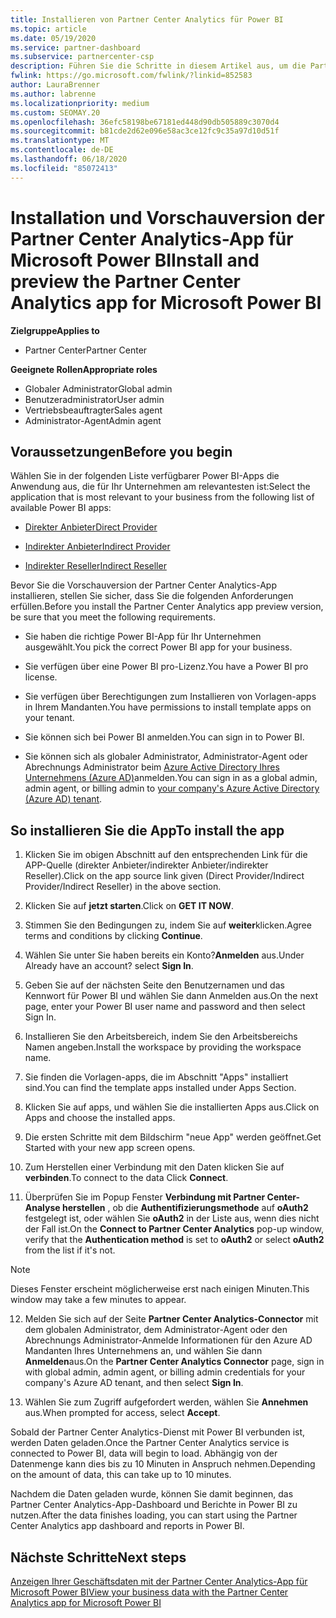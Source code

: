 ```yaml
---
title: Installieren von Partner Center Analytics für Power BI
ms.topic: article
ms.date: 05/19/2020
ms.service: partner-dashboard
ms.subservice: partnercenter-csp
description: Führen Sie die Schritte in diesem Artikel aus, um die Partner Center Analytics-APP für Power BI (für direkte Partner in CSP) zu installieren und in der Vorschau anzuzeigen.
fwlink: https://go.microsoft.com/fwlink/?linkid=852583
author: LauraBrenner
ms.author: labrenne
ms.localizationpriority: medium
ms.custom: SEOMAY.20
ms.openlocfilehash: 36efc58198be67181ed448d90db505889c3070d4
ms.sourcegitcommit: b81cde2d62e096e58ac3ce12fc9c35a97d10d51f
ms.translationtype: MT
ms.contentlocale: de-DE
ms.lasthandoff: 06/18/2020
ms.locfileid: "85072413"
---
```

# <a name="install-and-preview-the-partner-center-analytics-app-for-microsoft-power-bi"></a><span data-ttu-id="18c62-103">Installation und Vorschauversion der Partner Center Analytics-App für Microsoft Power BI</span><span class="sxs-lookup"><span data-stu-id="18c62-103">Install and preview the Partner Center Analytics app for Microsoft Power BI</span></span>

<span data-ttu-id="18c62-104">**Zielgruppe**</span><span class="sxs-lookup"><span data-stu-id="18c62-104">**Applies to**</span></span>

- <span data-ttu-id="18c62-105">Partner Center</span><span class="sxs-lookup"><span data-stu-id="18c62-105">Partner Center</span></span>

<span data-ttu-id="18c62-106">**Geeignete Rollen**</span><span class="sxs-lookup"><span data-stu-id="18c62-106">**Appropriate roles**</span></span>
-   <span data-ttu-id="18c62-107">Globaler Administrator</span><span class="sxs-lookup"><span data-stu-id="18c62-107">Global admin</span></span>
-   <span data-ttu-id="18c62-108">Benutzeradministrator</span><span class="sxs-lookup"><span data-stu-id="18c62-108">User admin</span></span>
-   <span data-ttu-id="18c62-109">Vertriebsbeauftragter</span><span class="sxs-lookup"><span data-stu-id="18c62-109">Sales agent</span></span>
-   <span data-ttu-id="18c62-110">Administrator-Agent</span><span class="sxs-lookup"><span data-stu-id="18c62-110">Admin agent</span></span>

## <a name="before-you-begin"></a><span data-ttu-id="18c62-111">Voraussetzungen</span><span class="sxs-lookup"><span data-stu-id="18c62-111">Before you begin</span></span>

<span data-ttu-id="18c62-112">Wählen Sie in der folgenden Liste verfügbarer Power BI-Apps die Anwendung aus, die für Ihr Unternehmen am relevantesten ist:</span><span class="sxs-lookup"><span data-stu-id="18c62-112">Select the application that is most relevant to your business from the following list of available Power BI apps:</span></span>
- [<span data-ttu-id="18c62-113">Direkter Anbieter</span><span class="sxs-lookup"><span data-stu-id="18c62-113">Direct Provider</span></span>](https://appsource.microsoft.com/en-us/product/power-bi/partnercenteranalytics.direct_provider_partner_analytics)

- [<span data-ttu-id="18c62-114">Indirekter Anbieter</span><span class="sxs-lookup"><span data-stu-id="18c62-114">Indirect Provider</span></span>](https://appsource.microsoft.com/en-us/product/power-bi/partnercenteranalytics.indirect_provider_partner_analytics)

- [<span data-ttu-id="18c62-115">Indirekter Reseller</span><span class="sxs-lookup"><span data-stu-id="18c62-115">Indirect Reseller</span></span>](https://appsource.microsoft.com/en-us/product/power-bi/partnercenteranalytics.indirect_reseller_partner_analytics)

<span data-ttu-id="18c62-116">Bevor Sie die Vorschauversion der Partner Center Analytics-App installieren, stellen Sie sicher, dass Sie die folgenden Anforderungen erfüllen.</span><span class="sxs-lookup"><span data-stu-id="18c62-116">Before you install the Partner Center Analytics app preview version, be sure that you meet the following requirements.</span></span>

- <span data-ttu-id="18c62-117">Sie haben die richtige Power BI-App für Ihr Unternehmen ausgewählt.</span><span class="sxs-lookup"><span data-stu-id="18c62-117">You pick the correct Power BI app for your business.</span></span>

- <span data-ttu-id="18c62-118">Sie verfügen über eine Power BI pro-Lizenz.</span><span class="sxs-lookup"><span data-stu-id="18c62-118">You have a Power BI pro license.</span></span>

- <span data-ttu-id="18c62-119">Sie verfügen über Berechtigungen zum Installieren von Vorlagen-apps in Ihrem Mandanten.</span><span class="sxs-lookup"><span data-stu-id="18c62-119">You have permissions to install template apps on your tenant.</span></span>

- <span data-ttu-id="18c62-120">Sie können sich bei Power BI anmelden.</span><span class="sxs-lookup"><span data-stu-id="18c62-120">You can sign in to Power BI.</span></span>

- <span data-ttu-id="18c62-121">Sie können sich als globaler Administrator, Administrator-Agent oder Abrechnungs Administrator beim [Azure Active Directory Ihres Unternehmens (Azure AD)](azure-active-directory-tenants-and-partner-center.md)anmelden.</span><span class="sxs-lookup"><span data-stu-id="18c62-121">You can sign in as a global admin, admin agent, or billing admin to [your company's Azure Active Directory (Azure AD) tenant](azure-active-directory-tenants-and-partner-center.md).</span></span>

## <a name="to-install-the-app"></a><span data-ttu-id="18c62-122">So installieren Sie die App</span><span class="sxs-lookup"><span data-stu-id="18c62-122">To install the app</span></span>

1. <span data-ttu-id="18c62-123">Klicken Sie im obigen Abschnitt auf den entsprechenden Link für die APP-Quelle (direkter Anbieter/indirekter Anbieter/indirekter Reseller).</span><span class="sxs-lookup"><span data-stu-id="18c62-123">Click on the app source link given (Direct Provider/Indirect Provider/Indirect Reseller) in the above section.</span></span>

2. <span data-ttu-id="18c62-124">Klicken Sie auf **jetzt starten**.</span><span class="sxs-lookup"><span data-stu-id="18c62-124">Click on **GET IT NOW**.</span></span> 

3. <span data-ttu-id="18c62-125">Stimmen Sie den Bedingungen zu, indem Sie auf **weiter**klicken.</span><span class="sxs-lookup"><span data-stu-id="18c62-125">Agree terms and conditions by clicking **Continue**.</span></span>

4. <span data-ttu-id="18c62-126">Wählen Sie unter Sie haben bereits ein Konto?**Anmelden** aus.</span><span class="sxs-lookup"><span data-stu-id="18c62-126">Under Already have an account? select **Sign In**.</span></span>

5. <span data-ttu-id="18c62-127">Geben Sie auf der nächsten Seite den Benutzernamen und das Kennwort für Power BI und wählen Sie dann Anmelden aus.</span><span class="sxs-lookup"><span data-stu-id="18c62-127">On the next page, enter your Power BI user name and password and then select Sign In.</span></span>

6. <span data-ttu-id="18c62-128">Installieren Sie den Arbeitsbereich, indem Sie den Arbeitsbereichs Namen angeben.</span><span class="sxs-lookup"><span data-stu-id="18c62-128">Install the workspace by providing the workspace name.</span></span>

7. <span data-ttu-id="18c62-129">Sie finden die Vorlagen-apps, die im Abschnitt "Apps" installiert sind.</span><span class="sxs-lookup"><span data-stu-id="18c62-129">You can find the template apps installed under Apps Section.</span></span>

8. <span data-ttu-id="18c62-130">Klicken Sie auf apps, und wählen Sie die installierten Apps aus.</span><span class="sxs-lookup"><span data-stu-id="18c62-130">Click on Apps and choose the installed apps.</span></span>

9. <span data-ttu-id="18c62-131">Die ersten Schritte mit dem Bildschirm "neue App" werden geöffnet.</span><span class="sxs-lookup"><span data-stu-id="18c62-131">Get Started with your new app screen opens.</span></span>

10. <span data-ttu-id="18c62-132">Zum Herstellen einer Verbindung mit den Daten klicken Sie auf **verbinden**.</span><span class="sxs-lookup"><span data-stu-id="18c62-132">To connect to the data Click **Connect**.</span></span>

11. <span data-ttu-id="18c62-133">Überprüfen Sie im Popup Fenster **Verbindung mit Partner Center-Analyse herstellen** , ob die **Authentifizierungsmethode** auf **oAuth2** festgelegt ist, oder wählen Sie **oAuth2** in der Liste aus, wenn dies nicht der Fall ist.</span><span class="sxs-lookup"><span data-stu-id="18c62-133">On the **Connect to Partner Center Analytics** pop-up window, verify that the **Authentication method** is set to **oAuth2** or select **oAuth2** from the list if it's not.</span></span> 

> [!NOTE]  
>  <span data-ttu-id="18c62-134">Dieses Fenster erscheint möglicherweise erst nach einigen Minuten.</span><span class="sxs-lookup"><span data-stu-id="18c62-134">This window may take a few minutes to appear.</span></span>

12. <span data-ttu-id="18c62-135">Melden Sie sich auf der Seite **Partner Center Analytics-Connector** mit dem globalen Administrator, dem Administrator-Agent oder den Abrechnungs Administrator-Anmelde Informationen für den Azure AD Mandanten Ihres Unternehmens an, und wählen Sie dann **Anmelden**aus.</span><span class="sxs-lookup"><span data-stu-id="18c62-135">On the **Partner Center Analytics Connector** page, sign in with global admin, admin agent, or billing admin credentials for your company's Azure AD tenant, and then select **Sign In**.</span></span>
 
13. <span data-ttu-id="18c62-136">Wählen Sie zum Zugriff aufgefordert werden, wählen Sie **Annehmen** aus.</span><span class="sxs-lookup"><span data-stu-id="18c62-136">When prompted for access, select **Accept**.</span></span> 

<span data-ttu-id="18c62-137">Sobald der Partner Center Analytics-Dienst mit Power BI verbunden ist, werden Daten geladen.</span><span class="sxs-lookup"><span data-stu-id="18c62-137">Once the Partner Center Analytics service is connected to Power BI, data will begin to load.</span></span> <span data-ttu-id="18c62-138">Abhängig von der Datenmenge kann dies bis zu 10 Minuten in Anspruch nehmen.</span><span class="sxs-lookup"><span data-stu-id="18c62-138">Depending on the amount of data, this can take up to 10 minutes.</span></span> 

<span data-ttu-id="18c62-139">Nachdem die Daten geladen wurde, können Sie damit beginnen, das Partner Center Analytics-App-Dashboard und Berichte in Power BI zu nutzen.</span><span class="sxs-lookup"><span data-stu-id="18c62-139">After the data finishes loading, you can start using the Partner Center Analytics app dashboard and reports in Power BI.</span></span>

## <a name="next-steps"></a><span data-ttu-id="18c62-140">Nächste Schritte</span><span class="sxs-lookup"><span data-stu-id="18c62-140">Next steps</span></span>

[<span data-ttu-id="18c62-141">Anzeigen Ihrer Geschäftsdaten mit der Partner Center Analytics-App für Microsoft Power BI</span><span class="sxs-lookup"><span data-stu-id="18c62-141">View your business data with the Partner Center Analytics app for Microsoft Power BI</span></span>](power-bi-app-for-direct-partners-use.md)
